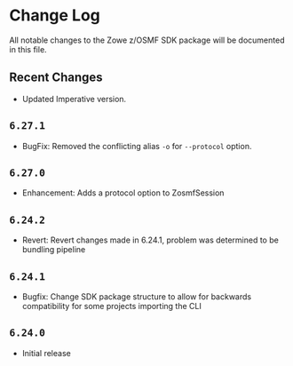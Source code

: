 # Change Log

All notable changes to the Zowe z/OSMF SDK package will be documented in this file.

## Recent Changes

- Updated Imperative version.  

## `6.27.1`

- BugFix: Removed the conflicting alias `-o` for `--protocol` option.

## `6.27.0`

- Enhancement: Adds a protocol option to ZosmfSession

## `6.24.2`

- Revert: Revert changes made in 6.24.1, problem was determined to be bundling pipeline

## `6.24.1`

- Bugfix: Change SDK package structure to allow for backwards compatibility for some projects importing the CLI

## `6.24.0`

- Initial release
